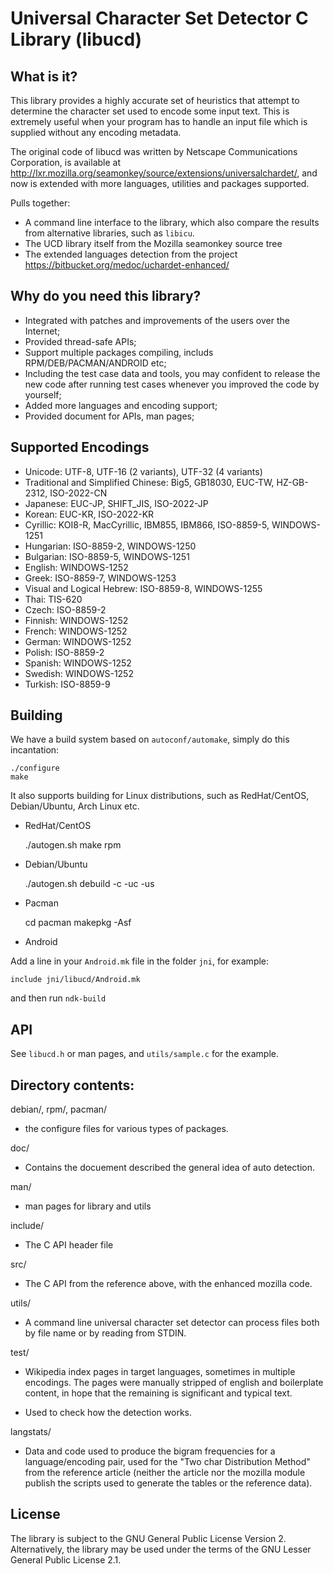 # Universal Character Set Detector C Library (libucd)

## What is it?

This library provides a highly accurate set of heuristics that attempt to determine
the character set used to encode some input text. This is extremely useful when your
program has to handle an input file which is supplied without any encoding metadata.

The original code of libucd was written by Netscape Communications Corporation,
is available at
http://lxr.mozilla.org/seamonkey/source/extensions/universalchardet/,
and now is extended with more languages, utilities and packages supported.

Pulls together:

  * A command line interface to the library, which also compare the results from
    alternative libraries, such as `libicu`.
  * The UCD library itself from the Mozilla seamonkey source tree
  * The extended languages detection from the project https://bitbucket.org/medoc/uchardet-enhanced/


## Why do you need this library?

  * Integrated with patches and improvements of the users over the Internet;
  * Provided thread-safe APIs;
  * Support multiple packages compiling, includs RPM/DEB/PACMAN/ANDROID etc;
  * Including the test case data and tools, you may confident to release the new code after running
    test cases whenever you improved the code by yourself;
  * Added more languages and encoding support;
  * Provided document for APIs, man pages;


## Supported Encodings

  * Unicode: UTF-8, UTF-16 (2 variants), UTF-32 (4 variants)
  * Traditional and Simplified Chinese: Big5, GB18030, EUC-TW, HZ-GB-2312, ISO-2022-CN 
  * Japanese: EUC-JP, SHIFT_JIS, ISO-2022-JP
  * Korean: EUC-KR, ISO-2022-KR
  * Cyrillic: KOI8-R, MacCyrillic, IBM855, IBM866, ISO-8859-5, WINDOWS-1251
  * Hungarian: ISO-8859-2, WINDOWS-1250
  * Bulgarian: ISO-8859-5, WINDOWS-1251
  * English: WINDOWS-1252
  * Greek: ISO-8859-7, WINDOWS-1253
  * Visual and Logical Hebrew: ISO-8859-8, WINDOWS-1255
  * Thai: TIS-620
  * Czech: ISO-8859-2
  * Finnish: WINDOWS-1252
  * French: WINDOWS-1252
  * German: WINDOWS-1252
  * Polish: ISO-8859-2
  * Spanish: WINDOWS-1252
  * Swedish: WINDOWS-1252
  * Turkish: ISO-8859-9


## Building

We have a build system based on `autoconf/automake`, simply do this incantation:

    ./configure
    make

It also supports building for Linux distributions, such as RedHat/CentOS, Debian/Ubuntu, Arch Linux etc.

 - RedHat/CentOS

    ./autogen.sh
    make rpm

 - Debian/Ubuntu

    ./autogen.sh
    debuild -c -uc -us

 - Pacman

    cd pacman
    makepkg -Asf

 - Android

Add a line in your `Android.mk` file in the folder `jni`, for example:


    include jni/libucd/Android.mk


and then run `ndk-build`


## API

See `libucd.h` or man pages, and `utils/sample.c` for the example.


## Directory contents:

debian/, rpm/, pacman/
 - the configure files for various types of packages.

doc/
 - Contains the docuement described the general idea of auto detection.

man/
 - man pages for library and utils

include/
 - The C API header file

src/
 - The C API from the reference above, with the enhanced mozilla code.

utils/
 - A command line universal character set detector can process files both by file name or
   by reading from STDIN.

test/
 - Wikipedia index pages in target languages, sometimes in multiple
   encodings. The pages were manually stripped of english and boilerplate
   content, in hope that the remaining is significant and typical text.

 - Used to check how the detection works.

langstats/
 - Data and code used to produce the bigram frequencies for a
   language/encoding pair, used for the "Two char Distribution Method"
   from the reference article (neither the article nor the mozilla module
   publish the scripts used to generate the tables or the reference data).


## License

The library is subject to the GNU General Public License Version 2.
Alternatively, the library may be used under the terms of the GNU
Lesser General Public License 2.1.

